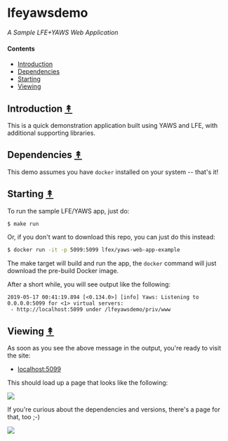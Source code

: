 # lfeyawsdemo

*A Sample LFE+YAWS Web Application*


#### Contents

* [Introduction](#introduction-)
* [Dependencies](#dependencies-)
* [Starting](#starting-)
* [Viewing](#viewing-)


## Introduction [&#x219F;](#contents)

This is a quick demonstration application built using YAWS and LFE, with
additional supporting libraries.


## Dependencies [&#x219F;](#contents)

This demo assumes you have `docker` installed on your system -- that's it!


## Starting [&#x219F;](#contents)

To run the sample LFE/YAWS app, just do:

```bash
$ make run
```

Or, if you don't want to download this repo, you can just do this instead:

```bash
$ docker run -it -p 5099:5099 lfex/yaws-web-app-example
```

The make target will build and run the app, the `docker` command will just 
download the pre-build Docker image.

After a short while, you will see output like the following:

```
2019-05-17 00:41:19.894 [<0.134.0>] [info] Yaws: Listening to 0.0.0.0:5099 for <1> virtual servers:
 - http://localhost:5099 under /lfeyawsdemo/priv/www
```


## Viewing [&#x219F;](#contents)

As soon as you see the above message in the output, you're ready to visit the site:

* [localhost:5099](http://localhost:5099/)

This should load up a page that looks like the following:

[![][screen]][screen-large]

If you're curious about the dependencies and versions, there's a page for that, too ;-)

[![][screen-versions]][screen-versions-large]

[screen]: priv/www/images/screenshot-thumb.png
[screen-large]: https://raw.githubusercontent.com/lfex/yaws-sample-app/master/priv/www/images/screenshot.png
[screen-versions]: priv/www/images/screenshot-versions-thumb.png
[screen-versions-large]: https://raw.githubusercontent.com/lfex/yaws-sample-app/master/priv/www/images/screenshot-versions.png
